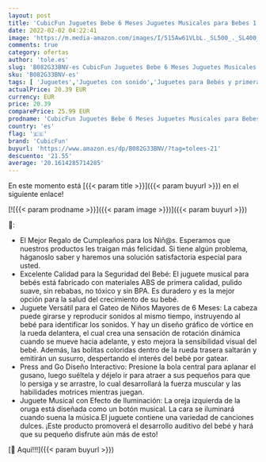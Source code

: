 ```yaml
---
layout: post
title: 'CubicFun Juguetes Bebe 6 Meses Juguetes Musicales para Bebes 1 año Oruga Juguetes para Gatear con la Luz del Flash Juguetes Educativos para Bebe 6 7 8 9 12 Meses'
date: 2022-02-02 04:22:41
image: 'https://m.media-amazon.com/images/I/515Aw61VLbL._SL500_._SL400_.jpg'
comments: true
category: ofertas
author: 'tole.es'
slug: 'B082G33BNV-es CubicFun Juguetes Bebe 6 Meses Juguetes Musicales para...'
sku: 'B082G33BNV-es'
tags: [ 'Juguetes','Juguetes con sonido','Juguetes para Bebés y primera infancia','Juguetes y juegos','bebe','cubicfun', ]
actualPrice: 20.39 EUR
currency: EUR
price: 20.39
comparePrice: 25.99 EUR
prodname: 'CubicFun Juguetes Bebe 6 Meses Juguetes Musicales para Bebes 1 año Oruga Juguetes para Gatear con la Luz del Flash Juguetes Educativos para Bebe 6 7 8 9 12 Meses'
country: 'es'
flag: '🇪🇸'
brand: 'CubicFun'
buyurl: 'https://www.amazon.es/dp/B082G33BNV/?tag=tolees-21'
descuento: '21.55'
average: '20.1614285714285'
---
```


En este momento está [{{< param title >}}]({{< param buyurl >}}) en el siguiente enlace!

[![{{< param prodname >}}]({{< param image >}})]({{< param buyurl >}})

🔎:

- El Mejor Regalo de Cumpleaños para los Niñ@s. Esperamos que nuestros productos les traigan más felicidad. Si tiene algún problema, háganoslo saber y haremos una solución satisfactoria especial para usted.
- Excelente Calidad para la Seguridad del Bebé: El juguete musical para bebés está fabricado con materiales ABS de primera calidad, pulido suave, sin rebabas, no tóxico y sin BPA. Es duradero y es la mejor opción para la salud del crecimiento de su bebé.
- Juguete Versátil para el Gateo de Niños Mayores de 6 Meses: La cabeza puede girarse y reproducir sonidos al mismo tiempo, instruyendo al bebé para identificar los sonidos. Y hay un diseño gráfico de vórtice en la rueda delantera, el cual crea una sensación de rotación dinámica cuando se mueve hacia adelante, y esto mejora la sensibilidad visual del bebé. Además, las bolitas coloridas dentro de la rueda trasera saltarán y emitirán un susurro, despertando el interés del bebé por gatear.
- Press and Go Diseño Interactivo: Presione la bola central para aplanar el gusano, luego suéltela y déjelo ir para atraer a sus pequeños para que lo persiga y se arrastre, lo cual desarrollará la fuerza muscular y las habilidades motrices mientras juegan.
- Juguete Musical con Efecto de Iluminación: La oreja izquierda de la oruga está diseñada como un botón musical. La cara se iluminará cuando suena la música.El juguete contiene una variedad de canciones dulces. ¡Este producto promoverá el desarrollo auditivo del bebé y hará que su pequeño disfrute aún más de esto!

[🛒 Aquí!!!]({{< param buyurl >}})
